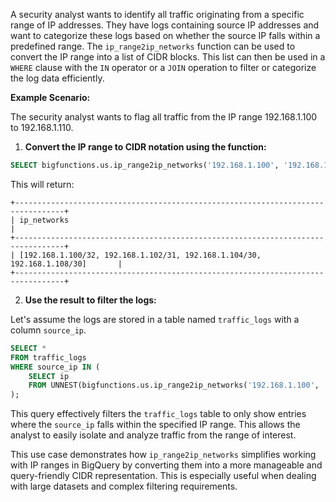 A security analyst wants to identify all traffic originating from a specific range of IP addresses.  They have logs containing source IP addresses and want to categorize these logs based on whether the source IP falls within a predefined range. The `ip_range2ip_networks` function can be used to convert the IP range into a list of CIDR blocks.  This list can then be used in a `WHERE` clause with the `IN` operator or a `JOIN` operation to filter or categorize the log data efficiently.

**Example Scenario:**

The security analyst wants to flag all traffic from the IP range 192.168.1.100 to 192.168.1.110.

1. **Convert the IP range to CIDR notation using the function:**

```sql
SELECT bigfunctions.us.ip_range2ip_networks('192.168.1.100', '192.168.1.110');
```

This will return:

```
+---------------------------------------------------------------------------------+
| ip_networks                                                                     |
+---------------------------------------------------------------------------------+
| [192.168.1.100/32, 192.168.1.102/31, 192.168.1.104/30, 192.168.1.108/30]       |
+---------------------------------------------------------------------------------+
```

2. **Use the result to filter the logs:**

Let's assume the logs are stored in a table named `traffic_logs` with a column `source_ip`.

```sql
SELECT *
FROM traffic_logs
WHERE source_ip IN (
    SELECT ip
    FROM UNNEST(bigfunctions.us.ip_range2ip_networks('192.168.1.100', '192.168.1.110')) AS ip
);

```

This query effectively filters the `traffic_logs` table to only show entries where the `source_ip` falls within the specified IP range. This allows the analyst to easily isolate and analyze traffic from the range of interest.


This use case demonstrates how `ip_range2ip_networks` simplifies working with IP ranges in BigQuery by converting them into a more manageable and query-friendly CIDR representation. This is especially useful when dealing with large datasets and complex filtering requirements.
